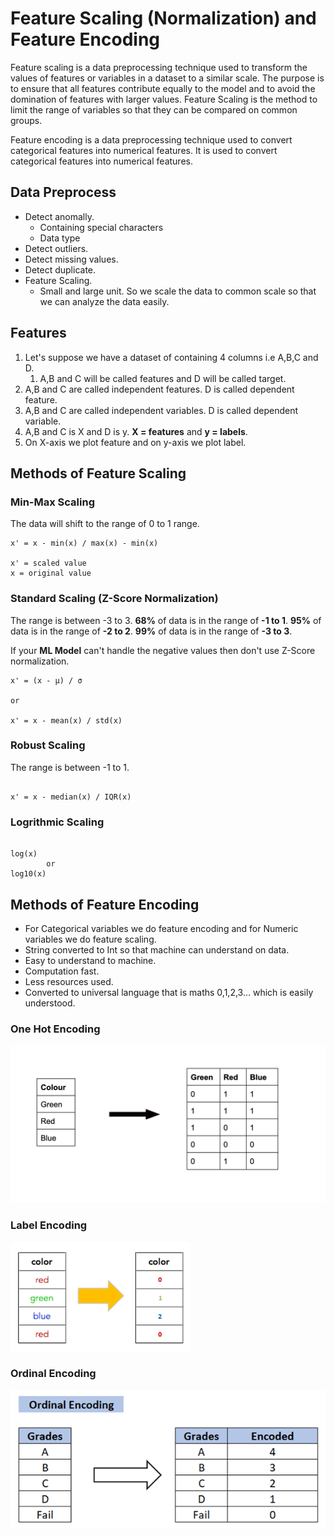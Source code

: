 # Feature Scaling (Normalization) and Feature Encoding

Feature scaling is a data preprocessing technique used to transform the values of features or variables in a dataset to a similar scale. The purpose is to ensure that all features contribute equally to the model and to avoid the domination of features with larger values.
Feature Scaling is the method to limit the range of variables so that they can be compared on common groups.

Feature encoding is a data preprocessing technique used to convert categorical features into numerical features. It is used to convert categorical features into numerical features.

## Data Preprocess

- Detect anomally.
  - Containing special characters
  - Data type
- Detect outliers.
- Detect missing values.
- Detect duplicate.
- Feature Scaling.
  - Small and large unit. So we scale the data to common scale so that we can analyze the data easily.

## Features

1. Let's suppose we have a dataset of containing 4 columns i.e A,B,C and D.
   1. A,B and C will be called features and D will be called target.
2. A,B and C are called independent features. D is called dependent feature.
3. A,B and C are called independent variables. D is called dependent variable.
4. A,B and C is X and D is y. **X = features** and **y = labels**.
5. On X-axis we plot feature and on y-axis we plot label.

## Methods of Feature Scaling

### Min-Max Scaling

The data will shift to the range of 0 to 1 range.

```Equation
x' = x - min(x) / max(x) - min(x)

x' = scaled value
x = original value

```

### Standard Scaling (Z-Score Normalization)

The range is between -3 to 3. **68%** of data is in the range of **-1 to 1**. **95%** of data is in the range of **-2 to 2**. **99%** of data is in the range of **-3 to 3**.

If your **ML Model** can't handle the negative values then don't use Z-Score normalization.

``` Equation
x' = (x - μ) / σ

or

x' = x - mean(x) / std(x)

```

### Robust Scaling

The range is between -1 to 1.

```Equation

x' = x - median(x) / IQR(x)

```

### Logrithmic Scaling

```Equation

log(x)
        or 
log10(x)

```

## Methods of Feature Encoding

- For Categorical variables we do feature encoding and for Numeric variables we do feature scaling.
- String converted to Int so that machine can understand on data.
- Easy to understand to machine.
- Computation fast.
- Less resources used.
- Converted to universal language that is maths 0,1,2,3... which is easily understood.

### One Hot Encoding

![One Hot Encoding](./images/one_hot_encoding.png)

### Label Encoding

![Label Encoding](./images/label_encoding.png)

### Ordinal Encoding

![Ordinal Encoding](./images/ordinal_encoding.png)
